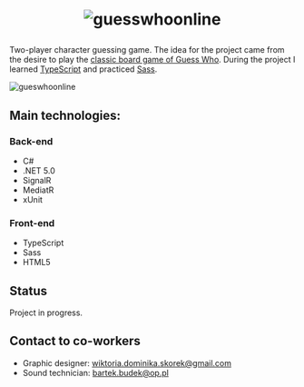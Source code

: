 # <p align="center"><img src="https://user-images.githubusercontent.com/52860350/123124502-074aab80-d448-11eb-8935-c19e64621ea0.png" alt="guesswhoonline"/></p>
Two-player character guessing game. The idea for the project came from the desire to play the <a href="https://en.wikipedia.org/wiki/Guess_Who%3F">classic board game of Guess Who</a>. During the project I learned <a href="https://www.typescriptlang.org/">TypeScript</a> and practiced <a href="https://sass-lang.com/">Sass</a>.
 
![gueswhoonline](https://user-images.githubusercontent.com/52860350/123094098-c8f3c300-d42c-11eb-99b3-48368754a398.jpg)


 ## Main technologies: 

### Back-end
 * C#
 * .NET 5.0
 * SignalR
 * MediatR
 * xUnit

### Front-end
 * TypeScript
 * Sass
 * HTML5
 
## Status
Project in progress.

## Contact to co-workers
* Graphic designer: wiktoria.dominika.skorek@gmail.com
* Sound technician: bartek.budek@op.pl
 
 


